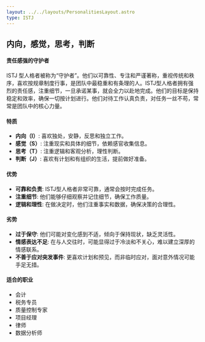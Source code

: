 ```yaml
---
layout: ../../layouts/PersonalitiesLayout.astro
type: ISTJ
---
```

## 内向，感觉，思考，判断

#### 责任感强的守护者
ISTJ 型人格者被称为“守护者”。他们以可靠性、专注和严谨著称，重视传统和秩序，喜欢按规章制度行事，是团队中最稳重和有条理的人。ISTJ型人格者拥有强烈的责任感，注重细节，一旦承诺某事，就会全力以赴地完成。他们的目标是保持稳定和效率，确保一切按计划进行。他们对待工作认真负责，对任务一丝不苟，常常是团队中的核心力量。

#### 特质
- **内向（I）**: 喜欢独处，安静，反思和独立工作。
- **感觉（S）**: 注重现实和具体的细节，依赖感官收集信息。
- **思考（T）**: 注重逻辑和客观分析，理性判断。
- **判断（J）**: 喜欢有计划和有组织的生活，提前做好准备。

#### 优势
- **可靠和负责**: ISTJ型人格者非常可靠，通常会按时完成任务。
- **注重细节**: 他们能够仔细观察并记住细节，确保工作质量。
- **逻辑和理性**: 在做决定时，他们注重事实和数据，确保决策的合理性。

#### 劣势
- **过于保守**: 他们可能对变化感到不适，倾向于保持现状，缺乏灵活性。
- **情感表达不足**: 在与人交往时，可能显得过于冷淡和不关心，难以建立深厚的情感联系。
- **不善于应对突发事件**: 更喜欢计划和预见，而非临时应对，面对意外情况可能手足无措。

#### 适合的职业
- 会计
- 税务专员
- 质量控制专家
- 项目经理
- 律师
- 数据分析师